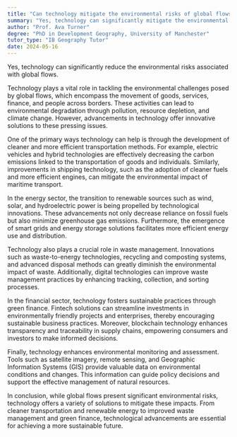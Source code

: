 ```yaml
---
title: "Can technology mitigate the environmental risks of global flows?"
summary: "Yes, technology can significantly mitigate the environmental risks associated with global flows."
author: "Prof. Ava Turner"
degree: "PhD in Development Geography, University of Manchester"
tutor_type: "IB Geography Tutor"
date: 2024-05-16
---
```


Yes, technology can significantly reduce the environmental risks associated with global flows.

Technology plays a vital role in tackling the environmental challenges posed by global flows, which encompass the movement of goods, services, finance, and people across borders. These activities can lead to environmental degradation through pollution, resource depletion, and climate change. However, advancements in technology offer innovative solutions to these pressing issues.

One of the primary ways technology can help is through the development of cleaner and more efficient transportation methods. For example, electric vehicles and hybrid technologies are effectively decreasing the carbon emissions linked to the transportation of goods and individuals. Similarly, improvements in shipping technology, such as the adoption of cleaner fuels and more efficient engines, can mitigate the environmental impact of maritime transport.

In the energy sector, the transition to renewable sources such as wind, solar, and hydroelectric power is being propelled by technological innovations. These advancements not only decrease reliance on fossil fuels but also minimize greenhouse gas emissions. Furthermore, the emergence of smart grids and energy storage solutions facilitates more efficient energy use and distribution.

Technology also plays a crucial role in waste management. Innovations such as waste-to-energy technologies, recycling and composting systems, and advanced disposal methods can greatly diminish the environmental impact of waste. Additionally, digital technologies can improve waste management practices by enhancing tracking, collection, and sorting processes.

In the financial sector, technology fosters sustainable practices through green finance. Fintech solutions can streamline investments in environmentally friendly projects and enterprises, thereby encouraging sustainable business practices. Moreover, blockchain technology enhances transparency and traceability in supply chains, empowering consumers and investors to make informed decisions.

Finally, technology enhances environmental monitoring and assessment. Tools such as satellite imagery, remote sensing, and Geographic Information Systems (GIS) provide valuable data on environmental conditions and changes. This information can guide policy decisions and support the effective management of natural resources.

In conclusion, while global flows present significant environmental risks, technology offers a variety of solutions to mitigate these impacts. From cleaner transportation and renewable energy to improved waste management and green finance, technological advancements are essential for achieving a more sustainable future.
    